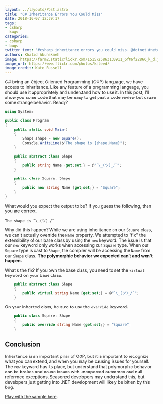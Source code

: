```yaml
---
layout: ../layouts/Post.astro
title: "C# Inheritance Errors You Could Miss"
date: 2018-10-07 12:39:17
tags:
- csharp
- bugs
categories:
- csharp
- bugs
twitter_text: "#csharp inheritance errors you could miss. @dotnet #netcore"
authors: Khalid Abuhakmeh
image: https://farm2.staticflickr.com/1515/25863130911_6f86f22866_k_d.jpg
image_url: https://www.flickr.com/photos/kateed/
image_credit: Kate Russell
---
```


C# being an Object Oriented Programming (OOP) language, we have access to inheritance. Like any feature of a programming language, you should use it appropriately and understand how to use it. In this post, I'll show you some code that may be easy to get past a code review but cause some strange behavior. Ready?

```csharp
using System;
                    
public class Program
{
    public static void Main()
    {
        Shape shape = new Square();
        Console.WriteLine($"The shape is {shape.Name}");
    }

    public abstract class Shape
    {
        public string Name {get;set;} = @"¯\_(ツ)_/¯";
    }

    public class Square: Shape
    {
        public new string Name {get;set;} = "Square";
    }
}
```

What would you expect the output to be? If you guess the following, then you are correct.

```
The shape is ¯\_(ツ)_/¯
```

Why did this happen? While we are using inheritance on our `Square` class, we can't actually override the `Name` property. We attempted to "fix" the extensibility of our base class by using the `new` keyword. The issue is that our `new` keyword only works when accessing our `Square` type. When our `Square` type is cast to `Shape`, the compiler will be accessing the `Name` from our `Shape` class. **The polymorphic behavior we expected can't and won't happen.**

What's the fix? If you own the base class, you need to set the `virtual` keyword on your base class.

```csharp
    public abstract class Shape
    {
        public virtual string Name {get;set;} = @"¯\_(ツ)_/¯";
    }
```

On your inherited class, be sure to use the `override` keyword.

```csharp
    public class Square: Shape
    {
        public override string Name {get;set;} = "Square";
    }
```

## Conclusion

Inheritance is an important pillar of OOP, but it is important to recognize what you can extend, and when you may be causing issues for yourself. The `new` keyword has its place, but understand that polymorphic behavior can be broken and cause issues with unexpected outcomes and null reference exceptions. Seasoned developers may understand this, but developers just getting into .NET development will likely be bitten by this bug.

[Play with the sample here](https://dotnetfiddle.net/OYGu9P).